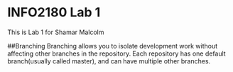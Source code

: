# INFO2180 Lab 1

This is Lab 1 for Shamar Malcolm

##Branching
Branching allows you to isolate development work without affecting other branches in the repository. Each repository has one default branch(usually called master), and can have multiple other branches.
